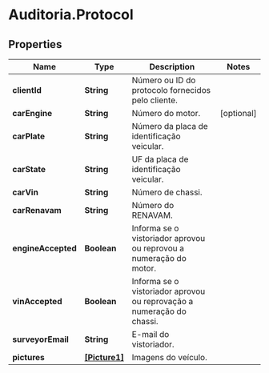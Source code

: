 # Auditoria.Protocol

## Properties
Name | Type | Description | Notes
------------ | ------------- | ------------- | -------------
**clientId** | **String** | Número ou ID do protocolo fornecidos pelo cliente. | 
**carEngine** | **String** | Número do motor. | [optional] 
**carPlate** | **String** | Número da placa de identificação veicular. | 
**carState** | **String** | UF da placa de identificação veicular. | 
**carVin** | **String** | Número de chassi. | 
**carRenavam** | **String** | Número do RENAVAM. | 
**engineAccepted** | **Boolean** | Informa se o vistoriador aprovou ou reprovou a numeração do motor. | 
**vinAccepted** | **Boolean** | Informa se o vistoriador aprovou ou reprovação a numeração do chassi. | 
**surveyorEmail** | **String** | E-mail do vistoriador. | 
**pictures** | [**[Picture1]**](Picture1.md) | Imagens do veículo. | 
